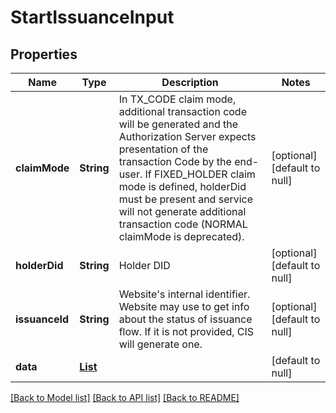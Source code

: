 # StartIssuanceInput

## Properties

| Name           | Type                                         | Description                                                                                                                                                                                                                                                                                                                  | Notes                        |
| -------------- | -------------------------------------------- | ---------------------------------------------------------------------------------------------------------------------------------------------------------------------------------------------------------------------------------------------------------------------------------------------------------------------------- | ---------------------------- |
| **claimMode**  | **String**                                   | In TX_CODE claim mode, additional transaction code will be generated and the Authorization Server expects presentation of the transaction Code by the end-user. If FIXED_HOLDER claim mode is defined, holderDid must be present and service will not generate additional transaction code (NORMAL claimMode is deprecated). | [optional] [default to null] |
| **holderDid**  | **String**                                   | Holder DID                                                                                                                                                                                                                                                                                                                   | [optional] [default to null] |
| **issuanceId** | **String**                                   | Website&#39;s internal identifier. Website may use to get info about the status of issuance flow. If it is not provided, CIS will generate one.                                                                                                                                                                              | [optional] [default to null] |
| **data**       | [**List**](StartIssuanceInput_data_inner.md) |                                                                                                                                                                                                                                                                                                                              | [default to null]            |

[[Back to Model list]](../README.md#documentation-for-models) [[Back to API list]](../README.md#documentation-for-api-endpoints) [[Back to README]](../README.md)
